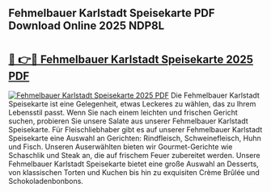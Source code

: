 ## Fehmelbauer Karlstadt Speisekarte PDF Download Online 2025 NDP8L

# <h2><a href="http://gcd3eet.nevu.top/?p=Fehmelbauer+Karlstadt+Speisekarte">🔗 👉🔴 Fehmelbauer Karlstadt Speisekarte 2025 PDF</a></h2>

[![Fehmelbauer Karlstadt Speisekarte 2025 PDF](https://i.imgur.com/dBaPXMq.png)](http://gcd3eet.nevu.top/?p=Fehmelbauer+Karlstadt+Speisekarte)
Die Fehmelbauer Karlstadt Speisekarte ist eine Gelegenheit, etwas Leckeres zu wählen, das zu Ihrem Lebensstil passt. Wenn Sie nach einem leichten und frischen Gericht suchen, probieren Sie unsere Salate aus unserer Fehmelbauer Karlstadt Speisekarte. Für Fleischliebhaber gibt es auf unserer Fehmelbauer Karlstadt Speisekarte eine Auswahl an Gerichten: Rindfleisch, Schweinefleisch, Huhn und Fisch. Unseren Auserwählten bieten wir Gourmet-Gerichte wie Schaschlik und Steak an, die auf frischem Feuer zubereitet werden. Unsere Fehmelbauer Karlstadt Speisekarte bietet eine große Auswahl an Desserts, von klassischen Torten und Kuchen bis hin zu exquisiten Crème Brûlée und Schokoladenbonbons.

